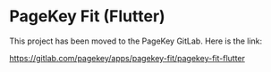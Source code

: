 # PageKey Fit (Flutter)

This project has been moved to the PageKey GitLab. Here is the link:

https://gitlab.com/pagekey/apps/pagekey-fit/pagekey-fit-flutter
